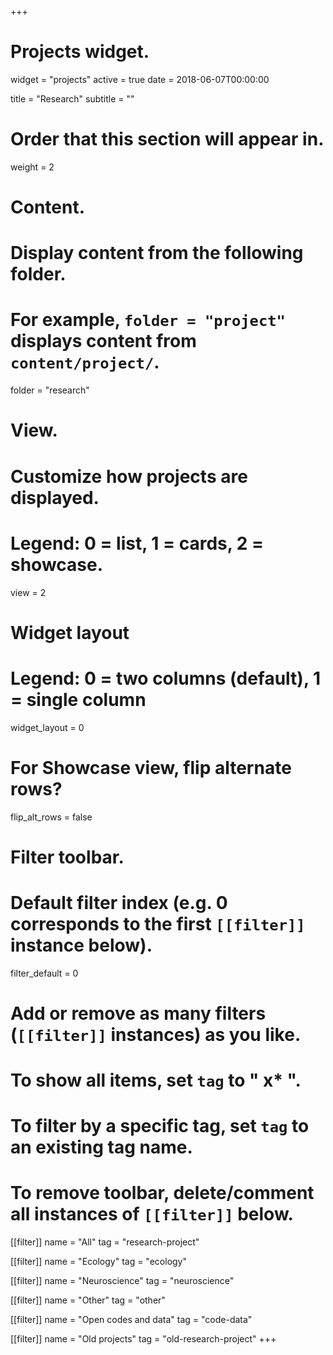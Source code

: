 +++
# Projects widget.
widget = "projects"
active = true
date = 2018-06-07T00:00:00

title = "Research"
subtitle = ""

# Order that this section will appear in.
weight = 2

# Content.
# Display content from the following folder.
# For example, `folder = "project"` displays content from `content/project/`.
folder = "research"

# View.
# Customize how projects are displayed.
# Legend: 0 = list, 1 = cards, 2 = showcase.
view = 2

# Widget layout
# Legend: 0 = two columns (default), 1 = single column
widget_layout = 0

# For Showcase view, flip alternate rows?
flip_alt_rows = false

# Filter toolbar.

# Default filter index (e.g. 0 corresponds to the first `[[filter]]` instance below).
filter_default = 0

# Add or remove as many filters (`[[filter]]` instances) as you like.
# To show all items, set `tag` to " x* ".
# To filter by a specific tag, set `tag` to an existing tag name.
# To remove toolbar, delete/comment all instances of `[[filter]]` below.
[[filter]]
  name = "All"
  tag = "research-project"

[[filter]]
  name = "Ecology"
  tag = "ecology"

[[filter]]
  name = "Neuroscience"
  tag = "neuroscience"

[[filter]]
  name = "Other"
  tag = "other"

[[filter]]
  name = "Open codes and data"
  tag = "code-data"

[[filter]]
  name = "Old projects"
  tag = "old-research-project"
+++
